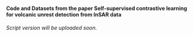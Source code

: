 #### Code and Datasets from the paper Self-supervised contrastive learning for volcanic unrest detection from InSAR data

###### Script version will be uploaded soon.
